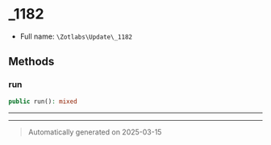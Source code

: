 
# _1182





* Full name: `\Zotlabs\Update\_1182`




## Methods


### run



```php
public run(): mixed
```












***


***
> Automatically generated on 2025-03-15
